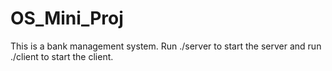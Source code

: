 # OS_Mini_Proj

This is a bank management system. Run ./server to start the server and run ./client to start the client.
